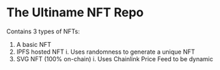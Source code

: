 # The Ultiname NFT Repo

Contains 3 types of NFTs:

1. A basic NFT
2. IPFS hosted NFT
   i. Uses randomness to generate a unique NFT
3. SVG NFT (100% on-chain)
   i. Uses Chainlink Price Feed to be dynamic
